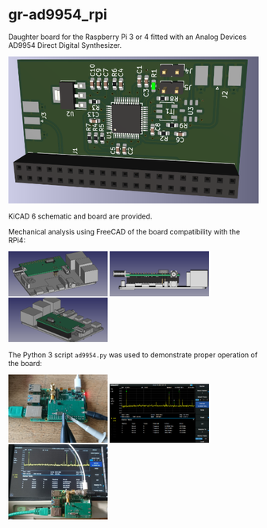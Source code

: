# gr-ad9954_rpi

Daughter board for the Raspberry Pi 3 or 4 fitted with an Analog Devices AD9954 Direct 
Digital Synthesizer.

<img src="DDS_RPi4/DDS_RPi4.png">

KiCAD 6 schematic and board are provided.

Mechanical analysis using FreeCAD of the board compatibility with the RPi4:

<img src="DDS_RPi4/screenshot_combination1.png" width=200>
<img src="DDS_RPi4/screenshot_combination2.png" width=200>
<img src="DDS_RPi4/screenshot_combination3.png" width=200>

The Python 3 script ``ad9954.py`` was used to demonstrate proper operation of the board:

<img src="pictures/DSC_0739.JPG" width=200> 
<img src="pictures/PNG4.png" width=200> 
<img src="pictures/DSC_0741.JPG" width=200> 
